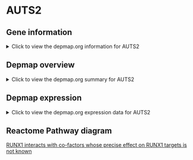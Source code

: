 <h1>AUTS2</h1>

<h2>Gene information</h2>
<details>
  <summary>Click to view the depmap.org information for AUTS2</summary>
  <iframe src="https://depmap.org/portal/gene/AUTS2?tab=about" style="border:none;width:100%;height:800px"></iframe>
</details>

<h2>Depmap overview</h2>
<details>
  <summary>Click to view the depmap.org summary for AUTS2</summary>
  <iframe src="https://depmap.org/portal/gene/AUTS2?tab=overview" style="border:none;width:100%;height:800px"></iframe>
</details>

<h2>Depmap expression</h2>
<details>
  <summary>Click to view the depmap.org expression data for AUTS2</summary>
  <iframe src="https://depmap.org/portal/gene/AUTS2?tab=characterization" style="border:none;width:100%;height:800px"></iframe>
</details>



<h2>Reactome Pathway diagram</h2>
<a href="https://reactome.org/PathwayBrowser/#/R-HSA-8939243" target="_BLANK">RUNX1 interacts with co-factors whose precise effect on RUNX1 targets is not known</a>



